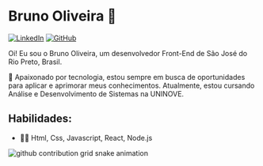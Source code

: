 # Bruno Oliveira 🤙
<a href="https://www.linkedin.com/in/brunoods/" target="_blank"><img src="https://img.shields.io/badge/-LinkedIn-407bff?style=flat-square&labelColor=407bff&logo=Linkedin&logoColor=white" alt="LinkedIn"></a>
<a href="https://www.github.com/brunoods" target="_blank"><img src="https://img.shields.io/badge/-Github-407bff?style=flat-square&labelColor=407bff&logo=Github&logoColor=white" alt="GitHub"></a>

Oi! Eu sou o Bruno Oliveira, um desenvolvedor Front-End de São José do Rio Preto, Brasil.

🚀 Apaixonado por tecnologia, estou sempre em busca de oportunidades para aplicar e aprimorar meus conhecimentos. Atualmente, estou cursando Análise e Desenvolvimento de Sistemas na UNINOVE.

## Habilidades:
- 👨‍💻 Html, Css, Javascript, React, Node.js

<picture align="center">
  <source media="(prefers-color-scheme: dark)" srcset="https://raw.githubusercontent.com/brunoods/brunoods/output/github-contribution-grid-snake-dark.svg">
  <source media="(prefers-color-scheme: light)" srcset="https://raw.githubusercontent.com/brunoods/brunoods/output/github-contribution-grid-snake-dark.svg">
  <img align="center" alt="github contribution grid snake animation" src="https://raw.githubusercontent.com/brunoods/brunoods/output/github-contribution-grid-snake.svg">
</picture>
